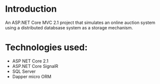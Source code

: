 # Introduction 
An ASP.NET Core MVC 2.1 project that simulates an online auction system using a distributed databsase system as a storage mechanism.

# Technologies used:
-	ASP NET Core 2.1
-	ASP.NET Core SignalR
-	SQL Server
- Dapper micro ORM
